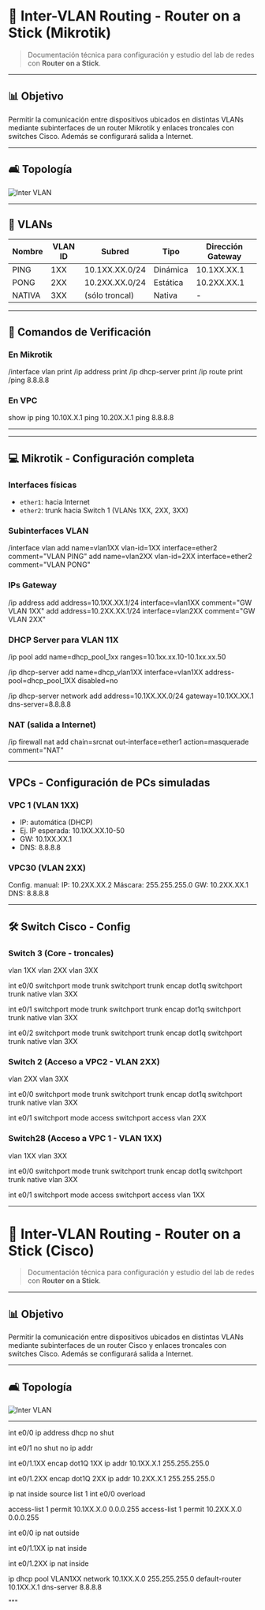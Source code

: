 

# 📜 Inter-VLAN Routing - Router on a Stick (Mikrotik)

> Documentación técnica para configuración y estudio del lab de redes con **Router on a Stick**.

---

## 📊 Objetivo
Permitir la comunicación entre dispositivos ubicados en distintas VLANs mediante subinterfaces de un router Mikrotik y enlaces troncales con switches Cisco. Además se configurará salida a Internet.

---

## 🛋 Topología

![Inter VLAN](Imagenes/6-Repaso%20-%20Inter%20VLAN%20Routing%20-%20Router%20on%20a%20Stick/Repaso%20-%20Inter%20VLAN%20Routing%20-%20Router%20on%20a%20Stick.png)

---

## 📃 VLANs 

| Nombre | VLAN ID | Subred         | Tipo     | Dirección Gateway |
| ------ | ------- | -------------- | -------- | ----------------- |
| PING   | 1XX     | 10.1XX.XX.0/24 | Dinámica | 10.1XX.XX.1       |
| PONG   | 2XX     | 10.2XX.XX.0/24 | Estática | 10.2XX.XX.1       |
| NATIVA | 3XX     | (sólo troncal) | Nativa   | -                 |

---

## 🔎 Comandos de Verificación

### En Mikrotik
/interface vlan print
/ip address print
/ip dhcp-server print
/ip route print
/ping 8.8.8.8

### En VPC
show ip
ping 10.10X.X.1
ping 10.20X.X.1
ping 8.8.8.8

---
---

## 💻 Mikrotik - Configuración completa

### Interfaces físicas
- `ether1`: hacia Internet
- `ether2`: trunk hacia Switch 1 (VLANs 1XX, 2XX, 3XX)

### Subinterfaces VLAN
/interface vlan
add name=vlan1XX vlan-id=1XX interface=ether2 comment="VLAN PING"
add name=vlan2XX vlan-id=2XX interface=ether2 comment="VLAN PONG"

### IPs Gateway
/ip address
add address=10.1XX.XX.1/24 interface=vlan1XX comment="GW VLAN 1XX"
add address=10.2XX.XX.1/24 interface=vlan2XX comment="GW VLAN 2XX"

### DHCP Server para VLAN 11X
/ip pool
add name=dhcp_pool_1xx ranges=10.1xx.xx.10-10.1xx.xx.50

/ip dhcp-server
add name=dhcp_vlan1XX interface=vlan1XX address-pool=dhcp_pool_1XX disabled=no

/ip dhcp-server network
add address=10.1XX.XX.0/24 gateway=10.1XX.XX.1 dns-server=8.8.8.8

### NAT (salida a Internet)
/ip firewall nat
add chain=srcnat out-interface=ether1 action=masquerade comment="NAT"

---

## VPCs - Configuración de PCs simuladas

### VPC 1 (VLAN 1XX)
- IP: automática (DHCP)
- Ej. IP esperada: 10.1XX.XX.10-50
- GW: 10.1XX.XX.1
- DNS: 8.8.8.8

### VPC30 (VLAN 2XX)
Config. manual:
IP: 10.2XX.XX.2
Máscara: 255.255.255.0
GW: 10.2XX.XX.1
DNS: 8.8.8.8

---

## 🛠️ Switch Cisco - Config

### Switch 3 (Core - troncales)
vlan 1XX
vlan 2XX
vlan 3XX

int e0/0
 switchport mode trunk
 switchport trunk encap dot1q
 switchport trunk native vlan 3XX

int e0/1
 switchport mode trunk
 switchport trunk encap dot1q
 switchport trunk native vlan 3XX

int e0/2
 switchport mode trunk
 switchport trunk encap dot1q
 switchport trunk native vlan 3XX

### Switch 2 (Acceso a VPC2 - VLAN 2XX)
vlan 2XX
vlan 3XX

int e0/0
 switchport mode trunk
 switchport trunk encap dot1q
 switchport trunk native vlan 3XX

int e0/1
 switchport mode access
 switchport access vlan 2XX

### Switch28 (Acceso a VPC 1 - VLAN 1XX)
vlan 1XX
vlan 3XX

int e0/0
 switchport mode trunk
 switchport trunk encap dot1q
 switchport trunk native vlan 3XX

int e0/1
 switchport mode access
 switchport access vlan 1XX

---


# 📜 Inter-VLAN Routing - Router on a Stick (Cisco)

> Documentación técnica para configuración y estudio del lab de redes con **Router on a Stick**.

---

## 📊 Objetivo
Permitir la comunicación entre dispositivos ubicados en distintas VLANs mediante subinterfaces de un router Cisco y enlaces troncales con switches Cisco. Además se configurará salida a Internet.

---

## 🛋 Topología

![Inter VLAN](Imagenes/6-Repaso%20-%20Inter%20VLAN%20Routing%20-%20Router%20on%20a%20Stick/Repaso%20-%20Inter%20VLAN%20Routing%20-%20Router%20on%20a%20Stick.png)

---

int e0/0
 ip address dhcp
 no shut

int e0/1
 no shut
 no ip addr

int e0/1.1XX
 encap dot1Q 1XX
 ip addr 10.1XX.X.1 255.255.255.0

int e0/1.2XX
 encap dot1Q 2XX
 ip addr 10.2XX.X.1 255.255.255.0

ip nat inside source list 1 int e0/0 overload

access-list 1 permit 10.1XX.X.0 0.0.0.255
access-list 1 permit 10.2XX.X.0 0.0.0.255

int e0/0
 ip nat outside

int e0/1.1XX
 ip nat inside

int e0/1.2XX
 ip nat inside

ip dhcp pool VLAN1XX
 network 10.1XX.X.0 255.255.255.0
 default-router 10.1XX.X.1
 dns-server 8.8.8.8

"""
